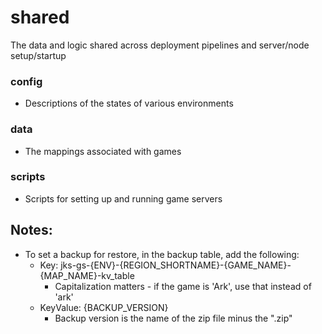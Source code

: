 # shared
The data and logic shared across deployment pipelines and server/node setup/startup

### config
- Descriptions of the states of various environments

### data
- The mappings associated with games

### scripts
- Scripts for setting up and running game servers

## Notes:
- To set a backup for restore, in the backup table, add the following:
    - Key: jks-gs-{ENV}-{REGION_SHORTNAME}-{GAME_NAME}-{MAP_NAME}-kv_table
        - Capitalization matters - if the game is 'Ark', use that instead of 'ark'
    - KeyValue: {BACKUP_VERSION}
        - Backup version is the name of the zip file minus the ".zip"